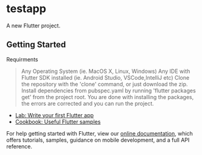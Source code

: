 # testapp

A new Flutter project.

## Getting Started

Requirments
> Any Operating System (ie. MacOS X, Linux, Windows)
> Any IDE with Flutter SDK installed (ie. Android Studio, VSCode,IntelliJ etc)
> Clone the repository with the 'clone' command, or just download the zip.
> Install dependencies from pubspec.yaml by running 'flutter packages get' from the project root.
> You are done with installing the packages, the errors are corrected and you can run the project.



- [Lab: Write your first Flutter app](https://flutter.dev/docs/get-started/codelab)
- [Cookbook: Useful Flutter samples](https://flutter.dev/docs/cookbook)

For help getting started with Flutter, view our
[online documentation](https://flutter.dev/docs), which offers tutorials,
samples, guidance on mobile development, and a full API reference.
